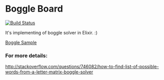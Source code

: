 # Boggle Board

[![Build Status](https://api.travis-ci.org/xingxing/boggle_board.svg)](https://travis-ci.org/xingxing/boggle_board)

It's implementing of boggle solver in Elixir. :)

[Boggle Sample](http://www.boggled.org/sample.gif)

### For more details:

http://stackoverflow.com/questions/746082/how-to-find-list-of-possible-words-from-a-letter-matrix-boggle-solver
